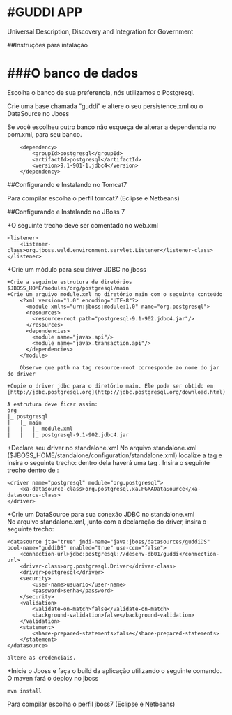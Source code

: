 #GUDDI APP
===

Universal Description, Discovery and Integration for Government 

##Instruções para intalação

###O banco de dados
===

Escolha o banco de sua preferencia, nós utilizamos o Postgresql.

Crie uma base chamada "guddi" e altere o seu persistence.xml ou o DataSource no Jboss

Se você escolheu outro banco não esqueça de alterar a dependencia 
no pom.xml, para seu banco.

        <dependency>
            <groupId>postgresql</groupId>
            <artifactId>postgresql</artifactId>
            <version>9.1-901-1.jdbc4</version>
        </dependency> 


##Configurando e Instalando no Tomcat7

Para compilar escolha o perfil tomcat7 (Eclipse e Netbeans)

##Configurando e Instalando no JBoss 7 

+O seguinte trecho deve ser comentado no web.xml
    
    <listener>
        <listener-class>org.jboss.weld.environment.servlet.Listener</listener-class>
    </listener>
    
+Crie um módulo para seu driver JDBC no jboss
  
	+Crie a seguinte estrutura de diretórios $JBOSS_HOME/modules/org/postgresql/main
	+Crie um arquivo module.xml no diretório main com o seguinte conteúdo
		<?xml version="1.0" encoding="UTF-8"?>
		  <module xmlns="urn:jboss:module:1.0" name="org.postgresql">
		  <resources>
		    <resource-root path="postgresql-9.1-902.jdbc4.jar"/>
		  </resources>
		  <dependencies>
		    <module name="javax.api"/>
		    <module name="javax.transaction.api"/>
		  </dependencies>
		</module>
		
		Observe que path na tag resource-root corresponde ao nome do jar do driver
		
	+Copie o driver jdbc para o diretório main. Ele pode ser obtido em [http://jdbc.postgresql.org](http://jdbc.postgresql.org/download.html)
	
	A estrutura deve ficar assim:
	org
	|_ postgresql
	|   |_ main
	|   |   |_ module.xml
	|   |   |_ postgresql-9.1-902.jdbc4.jar
	
+Declare seu driver no standalone.xml
	No arquivo standalone.xml ($JBOSS_HOME/standalone/configuration/standalone.xml) localize a tag <drivers> e insira o seguinte trecho:
			dentro dela haverá uma tag  <datasources>. Insira o seguinte trecho dentro de <datasources>:
	
    <driver name="postgresql" module="org.postgresql">
        <xa-datasource-class>org.postgresql.xa.PGXADataSource</xa-datasource-class>
    </driver>
	
+Crie um DataSource para sua conexão JDBC no standalone.xml  
	No arquivo standalone.xml, junto com a declaração do driver, insira o seguinte trecho:
	
	<datasource jta="true" jndi-name="java:jboss/datasources/guddiDS" pool-name="guddiDS" enabled="true" use-ccm="false">
        <connection-url>jdbc:postgresql://desenv-db01/guddi</connection-url>
        <driver-class>org.postgresql.Driver</driver-class>
        <driver>postgresql</driver>
        <security>
            <user-name>usuario</user-name>
            <password>senha</password>
        </security>
        <validation>
            <validate-on-match>false</validate-on-match>
            <background-validation>false</background-validation>
        </validation>
        <statement>
            <share-prepared-statements>false</share-prepared-statements>
        </statement>
    </datasource>
	
	altere as credenciais.


+Inicie o Jboss e faça o build da aplicação utilizando o seguinte comando. O maven fará o deploy no jboss 
	
	mvn install	
		

Para compilar escolha o perfil jboss7 (Eclipse e Netbeans)


